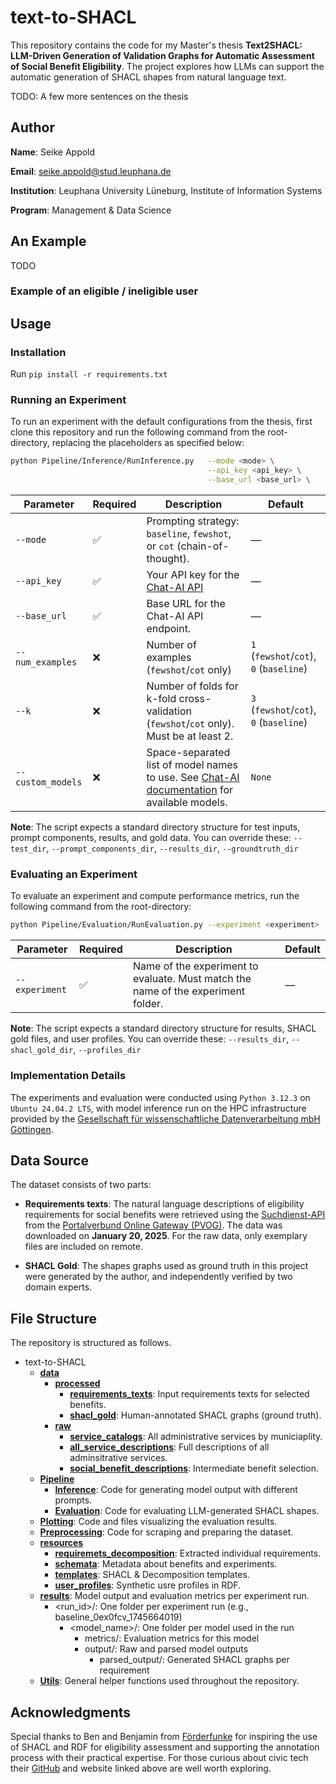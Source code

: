 # text-to-SHACL

This repository contains the code for my Master's thesis **Text2SHACL: LLM-Driven Generation of Validation Graphs for Automatic Assessment of Social Benefit Eligibility**. The project explores how LLMs can support the automatic generation of SHACL shapes from natural language text.

TODO: A few more sentences on the thesis

## Author

**Name**: Seike Appold

**Email**: seike.appold@stud.leuphana.de

**Institution**: Leuphana University Lüneburg, Institute of Information Systems

**Program**: Management & Data Science

## An Example

TODO

### Example of an eligible / ineligible user

## Usage

### Installation

Run `pip install -r requirements.txt`

### Running an Experiment

To run an experiment with the default configurations from the thesis, first clone this repository and run the following command from the root-directory, replacing the placeholders as specified below:

```bash
python Pipeline/Inference/RunInference.py   --mode <mode> \
                                            --api_key <api_key> \
                                            --base_url <base_url> \
```

| Parameter                 | Required | Description                                                                                        | Default                             |
| ------------------------- | -------- | -------------------------------------------------------------------------------------------------- | ----------------------------------- |
| `--mode`                  | ✅        | Prompting strategy: `baseline`, `fewshot`, or `cot` (chain-of-thought).                            | —                                   |
| `--api_key`               | ✅        | Your API key for the [Chat-AI API](https://docs.hpc.gwdg.de/services/saia/index.html#api-request) | —                                   |
| `--base_url`              | ✅        | Base URL for the Chat-AI API endpoint.                                                             | —                                   |
| `--num_examples`          | ❌        | Number of examples (`fewshot`/`cot` only)                       | `1` (`fewshot`/`cot`), `0` (`baseline`)                                 |
| `--k`                     | ❌        | Number of folds for k-fold cross-validation (`fewshot`/`cot` only). Must be at least 2.            | `3` (`fewshot`/`cot`), `0` (`baseline`)                                 |
| `--custom_models`         | ❌        | Space-separated list of model names to use. See [Chat-AI documentation](https://docs.hpc.gwdg.de/services/chat-ai/models/index.html) for available models.   | `None`                              |

**Note**: The script expects a standard directory structure for test inputs, prompt components, results, and gold data. You can override these: `--test_dir`, `--prompt_components_dir`, `--results_dir`, `--groundtruth_dir`

### Evaluating an Experiment

To evaluate an experiment and compute performance metrics, run the following command from the root-directory:
```bash
python Pipeline/Evaluation/RunEvaluation.py --experiment <experiment>
```

| Parameter                 | Required | Description                                                                                        | Default                             |
| ------------------------- | -------- | -------------------------------------------------------------------------------------------------- | ----------------------------------- |
| `--experiment`                  | ✅        | Name of the experiment to evaluate. Must match the name of the experiment folder.                           | —

**Note**: The script expects a standard directory structure for results, SHACL gold files, and user profiles. You can override these: `--results_dir`, `--shacl_gold_dir`, `--profiles_dir`

### Implementation Details

The experiments and evaluation were conducted using `Python 3.12.3` on `Ubuntu 24.04.2 LTS`, with model inference run on the HPC infrastructure provided by the [Gesellschaft für wissenschaftliche Datenverarbeitung mbH Göttingen](https://docs.hpc.gwdg.de/services/chat-ai/).

## Data Source

The dataset consists of two parts:

- **Requirements texts**: The natural language descriptions of eligibility requirements for social benefits were retrieved using the [Suchdienst-API](https://anbindung.pvog.cloud-bdc.dataport.de/api/suchdienst) from the [Portalverbund Online Gateway (PVOG)](https://anbindung.pvog.cloud-bdc.dataport.de/about-us). The data was downloaded on **January 20, 2025**. For the raw data, only exemplary files are included on remote.

- **SHACL Gold**: The shapes graphs used as ground truth in this project were generated by the author, and independently verified by two domain experts.

## File Structure

The repository is structured as follows.

- text-to-SHACL
    - **[data](data)**
        - **[processed](data/processed)**
            - **[requirements_texts](data/processed/shacl_gold)**: Input requirements texts for selected benefits.
            - **[shacl_gold](data/processed/requirements_texts)**: Human-annotated SHACL graphs (ground truth).
        - **[raw](data/raw)**
            - **[service_catalogs](data/raw/service_catalogs)**: All administrative services by municiaplity.
            - **[all_service_descriptions](data/raw/service_descriptions)**: Full descriptions of all adminsitrative services.
            - **[social_benefit_descriptions](data/raw/social_benefit_descriptions)**: Intermediate benefit selection.
    - **[Pipeline](Pipeline)**
        - **[Inference](Pipeline/Inference)**: Code for generating model output with different prompts.
        - **[Evaluation](Pipeline/Evaluation)**: Code for evaluating LLM-generated SHACL shapes.
    - **[Plotting](Plotting)**: Code and files visualizing the evaluation results.
    - **[Preprocessing](Preprocessing)**: Code for scraping and preparing the dataset.
    - **[resources](resources)**
        - **[requiremets_decomposition](resources/requirements_decomposition)**: Extracted individual requirements.
        - **[schemata](resources/schemata)**: Metadata about benefits and experiments.
        - **[templates](resources/templates)**: SHACL & Decomposition templates.
        - **[user_profiles](resources/user_profiles)**: Synthetic usre profiles in RDF.
    - **[results](path/)**: Model output and evaluation metrics per experiment run.
         - <run_id>/: One folder per experiment run (e.g., baseline_0ex0fcv_1745664019)
            - <model_name>/: One folder per model used in the run
                - metrics/: Evaluation metrics for this model
                - output/: Raw and parsed model outputs
                    - parsed_output/: Generated SHACL graphs per requirement
    - **[Utils](Utils)**: General helper functions used throughout the repository.


## Acknowledgments

Special thanks to Ben and Benjamin from [Förderfunke](https://foerderfunke.org/) for inspiring the use of SHACL and RDF for eligibility assessment and supporting the annotation process with their practical expertise. For those curious about civic tech their [GitHub](https://github.com/Citizen-Knowledge-Graph) and website linked above are well worth exploring.